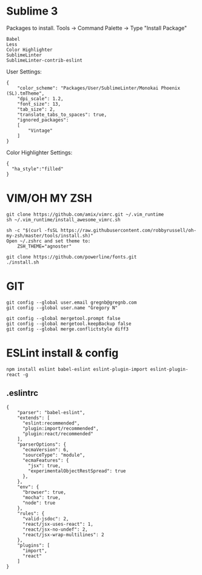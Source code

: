 # Sublime 3 

Packages to install. Tools -> Command Palette -> Type "Install Package"

    Babel
    Less
    Color Highlighter
    SublimeLinter
    SublimeLinter-contrib-eslint

User Settings:

    {
        "color_scheme": "Packages/User/SublimeLinter/Monokai Phoenix (SL).tmTheme",
        "dpi_scale": 1.2,
        "font_size": 13,
        "tab_size": 2,
        "translate_tabs_to_spaces": true,
        "ignored_packages":
        [
            "Vintage"
        ]
    }

Color Highlighter Settings:

    {
      "ha_style":"filled"
    }

# VIM/OH MY ZSH 

    git clone https://github.com/amix/vimrc.git ~/.vim_runtime
    sh ~/.vim_runtime/install_awesome_vimrc.sh
    
    sh -c "$(curl -fsSL https://raw.githubusercontent.com/robbyrussell/oh-my-zsh/master/tools/install.sh)"
    Open ~/.zshrc and set theme to:
        ZSH_THEME="agnoster"
   
    git clone https://github.com/powerline/fonts.git
    ./install.sh
     
# GIT

    git config --global user.email gregnb@gregnb.com
    git config --global user.name "Gregory N"

    git config --global mergetool.prompt false
    git config --global mergetool.keepBackup false
    git config --global merge.conflictstyle diff3


# ESLint install & config

    npm install eslint babel-eslint eslint-plugin-import eslint-plugin-react -g

## .eslintrc ##

    {
        "parser": "babel-eslint",
        "extends": [
          "eslint:recommended",
          "plugin:import/recommended",
          "plugin:react/recommended"
        ],
        "parserOptions": {
          "ecmaVersion": 6,
          "sourceType": "module",
          "ecmaFeatures": {
            "jsx": true,
            "experimentalObjectRestSpread": true
          },
        },
        "env": {
          "browser": true,
          "mocha": true,
          "node": true
        },
        "rules": {
          "valid-jsdoc": 2,
          "react/jsx-uses-react": 1,
          "react/jsx-no-undef": 2,
          "react/jsx-wrap-multilines": 2
        },
        "plugins": [
          "import",
          "react"
        ]
    }

